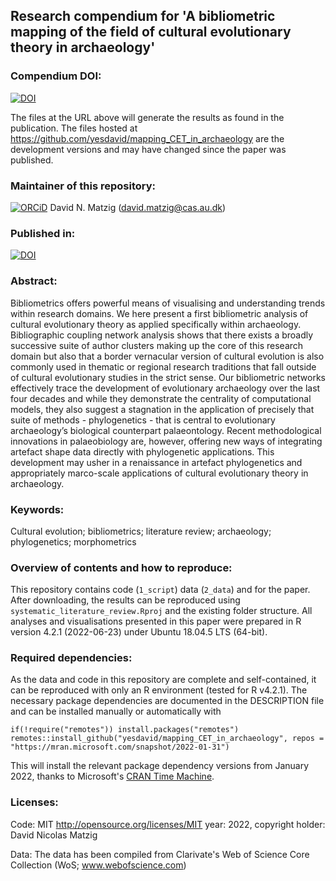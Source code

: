 ## Research compendium for 'A bibliometric mapping of the field of cultural evolutionary theory in archaeology' 

### Compendium DOI:

[![DOI](https://zenodo.org/badge/DOI/.svg)](https://doi.org/)

The files at the URL above will generate the results as found in the publication. The files hosted at <https://github.com/yesdavid/mapping_CET_in_archaeology> are the development versions and may have changed since the paper was published.

### Maintainer of this repository:

[![ORCiD](https://img.shields.io/badge/ORCiD-0000--0001--7349--5401-green.svg)](http://orcid.org/0000-0001-7349-5401) David N. Matzig (<david.matzig@cas.au.dk>) 

### Published in:

[![DOI](https://zenodo.org/badge/DOI/.svg)](https://doi.org/) 

### Abstract:

Bibliometrics offers powerful means of visualising and understanding trends within research domains. We here present a first bibliometric analysis of cultural evolutionary theory as applied specifically within archaeology. Bibliographic coupling network analysis shows that there exists a broadly successive suite of author clusters making up the core of this research domain but also that a border vernacular version of cultural evolution is also commonly used in thematic or regional research traditions that fall outside of cultural evolutionary studies in the strict sense. Our bibliometric networks effectively trace the development of evolutionary archaeology over the last four decades and while they demonstrate the centrality of computational models, they also suggest a stagnation in the application of precisely that suite of methods - phylogenetics - that is central to evolutionary archaeology’s biological counterpart palaeontology. Recent methodological innovations in palaeobiology are, however, offering new ways of integrating artefact shape data directly with phylogenetic applications. This development may usher in a renaissance in artefact phylogenetics and appropriately marco-scale applications of cultural evolutionary theory in archaeology.

### Keywords: 

Cultural evolution; bibliometrics; literature review; archaeology; phylogenetics; morphometrics

### Overview of contents and how to reproduce:

This repository contains code (`1_script`) data (`2_data`) and  for the paper. After downloading, the results can be reproduced using `systematic_literature_review.Rproj` and the existing folder structure. All analyses and visualisations presented in this paper were prepared in R version 4.2.1 (2022-06-23) under Ubuntu 18.04.5 LTS (64-bit).

### Required dependencies:

As the data and code in this repository are complete and self-contained, it can be reproduced with only an R environment (tested for R v4.2.1). The necessary package dependencies are documented in the DESCRIPTION file and can be installed manually or automatically with

```
if(!require("remotes")) install.packages("remotes")
remotes::install_github("yesdavid/mapping_CET_in_archaeology", repos = "https://mran.microsoft.com/snapshot/2022-01-31")
```

This will install the relevant package dependency versions from January 2022, thanks to Microsoft's [CRAN Time Machine](https://mran.microsoft.com/timemachine).

### Licenses:

Code: MIT <http://opensource.org/licenses/MIT> year: 2022, copyright holder: David Nicolas Matzig

Data: The data has been compiled from Clarivate's Web of Science Core Collection (WoS; www.webofscience.com)
